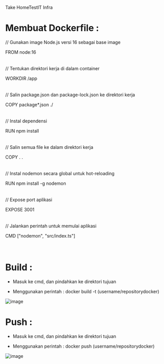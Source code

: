 Take HomeTestIT Infra

# Membuat Dockerfile :

// Gunakan image Node.js versi 16 sebagai base image

FROM node:16
<br><br><br>
// Tentukan direktori kerja di dalam container

WORKDIR /app
<br><br><br>
// Salin package.json dan package-lock.json ke direktori kerja

COPY package*.json ./
<br><br><br>
// Instal dependensi

RUN npm install
<br><br><br>
// Salin semua file ke dalam direktori kerja

COPY . .
<br><br><br>
// Instal nodemon secara global untuk hot-reloading

RUN npm install -g nodemon
<br><br><br>
// Expose port aplikasi

EXPOSE 3001
<br><br><br>
// Jalankan perintah untuk memulai aplikasi

CMD ["nodemon", "src/index.ts"]
<br><br><br>
# Build :
- Masuk ke cmd, dan pindahkan ke direktori tujuan

- Menggunakan perintah : docker build -t (username/repositorydocker)

![image](https://github.com/user-attachments/assets/71b34a4f-5297-4123-ad6c-11e9ec230e5f)

# Push :
- Masuk ke cmd, dan pindahkan ke direktori tujuan

- Menggunakan perintah : docker push (username/repositorydocker)

![image](https://github.com/user-attachments/assets/ad94475f-562e-4f85-8d41-12a375c797ab)

